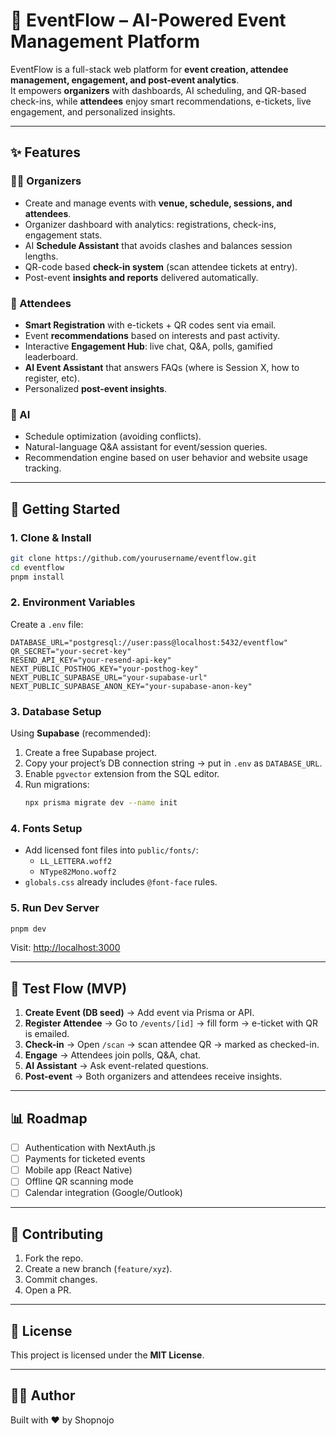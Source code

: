 # 🎉 EventFlow – AI-Powered Event Management Platform

EventFlow is a full-stack web platform for **event creation, attendee management, engagement, and post-event analytics**.  
It empowers **organizers** with dashboards, AI scheduling, and QR-based check-ins, while **attendees** enjoy smart recommendations, e-tickets, live engagement, and personalized insights.

---

## ✨ Features

### 👩‍💼 Organizers
- Create and manage events with **venue, schedule, sessions, and attendees**.
- Organizer dashboard with analytics: registrations, check-ins, engagement stats.
- AI **Schedule Assistant** that avoids clashes and balances session lengths.
- QR-code based **check-in system** (scan attendee tickets at entry).
- Post-event **insights and reports** delivered automatically.

### 🙋 Attendees
- **Smart Registration** with e-tickets + QR codes sent via email.
- Event **recommendations** based on interests and past activity.
- Interactive **Engagement Hub**: live chat, Q&A, polls, gamified leaderboard.
- **AI Event Assistant** that answers FAQs (where is Session X, how to register, etc).
- Personalized **post-event insights**.

### 🤖 AI
- Schedule optimization (avoiding conflicts).
- Natural-language Q&A assistant for event/session queries.
- Recommendation engine based on user behavior and website usage tracking.

---

## 🚀 Getting Started

### 1. Clone & Install
```bash
git clone https://github.com/yourusername/eventflow.git
cd eventflow
pnpm install
```

### 2. Environment Variables
Create a `.env` file:
```env
DATABASE_URL="postgresql://user:pass@localhost:5432/eventflow"
QR_SECRET="your-secret-key"
RESEND_API_KEY="your-resend-api-key"
NEXT_PUBLIC_POSTHOG_KEY="your-posthog-key"
NEXT_PUBLIC_SUPABASE_URL="your-supabase-url"
NEXT_PUBLIC_SUPABASE_ANON_KEY="your-supabase-anon-key"
```

### 3. Database Setup
Using **Supabase** (recommended):
1. Create a free Supabase project.
2. Copy your project’s DB connection string → put in `.env` as `DATABASE_URL`.
3. Enable `pgvector` extension from the SQL editor.
4. Run migrations:
   ```bash
   npx prisma migrate dev --name init
   ```

### 4. Fonts Setup
- Add licensed font files into `public/fonts/`:
  - `LL_LETTERA.woff2`
  - `NType82Mono.woff2`
- `globals.css` already includes `@font-face` rules.

### 5. Run Dev Server
```bash
pnpm dev
```
Visit: [http://localhost:3000](http://localhost:3000)

---

## 🧪 Test Flow (MVP)

1. **Create Event (DB seed)** → Add event via Prisma or API.  
2. **Register Attendee** → Go to `/events/[id]` → fill form → e-ticket with QR is emailed.  
3. **Check-in** → Open `/scan` → scan attendee QR → marked as checked-in.  
4. **Engage** → Attendees join polls, Q&A, chat.  
5. **AI Assistant** → Ask event-related questions.  
6. **Post-event** → Both organizers and attendees receive insights.

---

## 📊 Roadmap

- [ ] Authentication with NextAuth.js  
- [ ] Payments for ticketed events  
- [ ] Mobile app (React Native)  
- [ ] Offline QR scanning mode  
- [ ] Calendar integration (Google/Outlook)  

---

## 🤝 Contributing

1. Fork the repo.  
2. Create a new branch (`feature/xyz`).  
3. Commit changes.  
4. Open a PR.  

---

## 📜 License
This project is licensed under the **MIT License**.  


---

## 👨‍💻 Author
Built with ❤️ by Shopnojo

